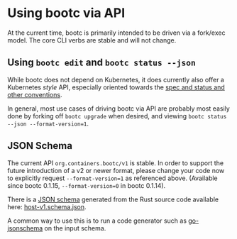 # Using bootc via API

At the current time, bootc is primarily intended to be
driven via a fork/exec model. The core CLI verbs
are stable and will not change.

## Using `bootc edit` and `bootc status --json`

While bootc does not depend on Kubernetes, it does currently
also offer a Kubernetes *style* API, especially oriented
towards the [spec and status and other conventions](https://kubernetes.io/docs/reference/using-api/api-concepts/).

In general, most use cases of driving bootc via API are probably
most easily done by forking off `bootc upgrade` when desired,
and viewing `bootc status --json --format-version=1`.

## JSON Schema

The current API `org.containers.bootc/v1` is stable.
In order to support the future introduction of a v2
or newer format, please change your code now to explicitly
request `--format-version=1` as referenced above. (Available
since bootc 0.1.15, `--format-version=0` in bootc 0.1.14).

There is a [JSON schema](https://json-schema.org/) generated from
the Rust source code available here: [host-v1.schema.json](host-v1.schema.json).

A common way to use this is to run a code generator such as
[go-jsonschema](https://github.com/omissis/go-jsonschema) on the
input schema.
